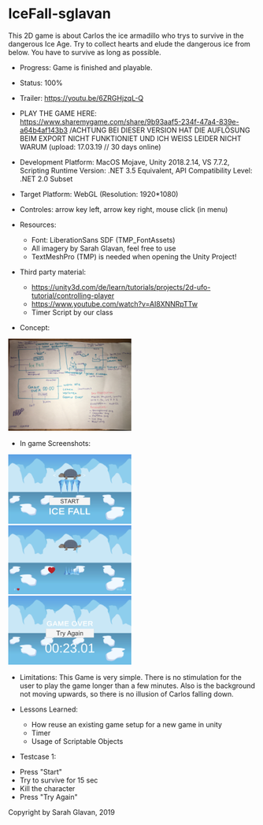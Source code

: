 # IceFall-sglavan
This 2D game is about Carlos the ice armadillo who trys to survive in the dangerous Ice Age. 
Try to collect hearts and elude the dangerous ice from below. You have to survive as long as possible. 

 + Progress: Game is finished and playable.

 + Status: 100%

 + Trailer: https://youtu.be/6ZRGHjzqL-Q

 + PLAY THE GAME HERE: https://www.sharemygame.com/share/9b93aaf5-234f-47a4-839e-a64b4af143b3 /ACHTUNG BEI DIESER VERSION HAT DIE AUFLÖSUNG BEIM EXPORT NICHT FUNKTIONIET UND ICH WEISS LEIDER NICHT WARUM
(upload: 17.03.19 // 30 days online)

 + Development Platform: MacOS Mojave, Unity 2018.2.14, VS 7.7.2, Scripting Runtime Version: .NET 3.5
   Equivalent, API Compatibility Level: .NET 2.0 Subset

 + Target Platform: WebGL (Resolution: 1920*1080)

 + Controles: arrow key left, arrow key right, mouse click (in menu)

 + Resources: 
	- Font: LiberationSans SDF (TMP_FontAssets)
	- All imagery by Sarah Glavan, feel free to use
	- TextMeshPro (TMP) is needed when opening the Unity Project!

 + Third party material:
 	- https://unity3d.com/de/learn/tutorials/projects/2d-ufo-tutorial/controlling-player
 	- https://www.youtube.com/watch?v=AI8XNNRpTTw
	- Timer Script by our class


 + Concept:
<div>
<img src="./Screenshots/Concept.jpg" width="250">
</div>

 + In game Screenshots:
<div>
<img src="./Screenshots/StartScene.png" width="250">
</div>
<div>
<img src="./Screenshots/MainScene.png" width="250">
</div>
<div>
<img src="./Screenshots/GameOverScene.png" width="250">
</div>

 + Limitations:
   This Game is very simple. There is no stimulation for the user to play the game longer than a few minutes. 
   Also is the background not moving upwards, so there is no illusion of Carlos falling down.

 + Lessons Learned:
   - How reuse an existing game setup for a new game in unity
   - Timer
   - Usage of Scriptable Objects

+ Testcase 1:
- Press "Start"
- Try to survive for 15 sec
- Kill the character
- Press "Try Again"

Copyright by Sarah Glavan, 2019





